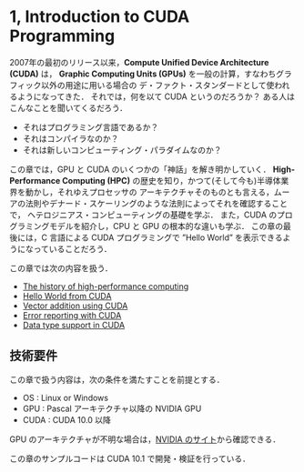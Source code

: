 # 1, Introduction to CUDA Programming
2007年の最初のリリース以来，**Compute Unified Device Architecture (CUDA)** は，
**Graphic Computing Units (GPUs)** を一般の計算，すなわちグラフィック以外の用途に用いる場合の
デ・ファクト・スタンダードとして使われるようになってきた．
それでは，何を以て CUDA というのだろうか？
ある人はこんなことを聞いてくるだろう．

- それはプログラミング言語であるか？
- それはコンパイラなのか？
- それは新しいコンピューティング・パラダイムなのか？

この章では，GPU と CUDA のいくつかの「神話」を解き明かしていく．
**High-Performance Computing (HPC)** の歴史を知り，かつて(そして今も)半導体業界を動かし，それゆえプロセッサの
アーキテクチャそのものとも言える，ムーアの法則やデナード・スケーリングのような法則によってそれを確認することで，
ヘテロジニアス・コンピューティングの基礎を学ぶ．
また，CUDA のプログラミングモデルを紹介し，CPU と GPU の根本的な違いも学ぶ．
この章の最後には，C 言語による CUDA プログラミングで ”Hello World” を表示できるようになっていることだろう．

この章では次の内容を扱う．

- [The history of high-performance computing](./01_The_history_of_high-performance_computing.md)
- [Hello World from CUDA](./03_Hello_World_from_CUDA.md)
- [Vector addition using CUDA](./04_Vector_addition_using_CUDA.md)
- [Error reporting with CUDA](./05_Error_reporting_in_CUDA.md)
- [Data type support in CUDA](./06_Data_type_support_in_CUDA.md)

## 技術要件
この章で扱う内容は，次の条件を満たすことを前提とする．

- OS : Linux or Windows
- GPU : Pascal アーキテクチャ以降の NVIDIA GPU
- CUDA : CUDA 10.0 以降

GPU のアーキテクチャが不明な場合は，[NVIDIA のサイト](https://developer.nvidia.com/cuda-gpus)から確認できる．

この章のサンプルコードは CUDA 10.1 で開発・検証を行っている．